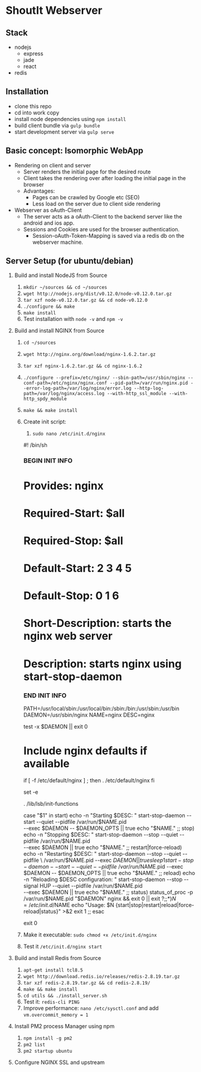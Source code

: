 # ShoutIt Webserver

## Stack
* nodejs
	* express
	* jade
	* react
* redis

## Installation
* clone this repo
* cd into work copy
* install node dependencies using `npm install`
* build client bundle via `gulp bundle`
* start development server via `gulp serve`

## Basic concept: Isomorphic WebApp
* Rendering on client and server
	* Server renders the initial page for the desired route
	* Client takes the rendering over after loading the initial page in the browser
	* Advantages:
		* Pages can be crawled by Google etc (SEO)
		* Less load on the server due to client side rendering
* Webserver as oAuth-Client
	* The server acts as a oAuth-Client to the backend server like the android and ios app.
	* Sessions and Cookies are used for the browser authentication.
		* Session-oAuth-Token-Mapping is saved via a redis db on the webserver machine.


## Server Setup (for ubuntu/debian)
1. Build and install NodeJS from Source
    1. `mkdir ~/sources && cd ~/sources`
    2. `wget http://nodejs.org/dist/v0.12.0/node-v0.12.0.tar.gz`
    3. `tar xzf node-v0.12.0.tar.gz && cd node-v0.12.0`
    4. `./configure && make`
    5. `make install`
    6. Test installation with `node -v` and `npm -v`

2. Build and install NGINX from Source
	1. `cd ~/sources`
	2. `wget http://nginx.org/download/nginx-1.6.2.tar.gz`
	3. `tar xzf nginx-1.6.2.tar.gz && cd nginx-1.6.2`
	4. `./configure --prefix=/etc/nginx/
					--sbin-path=/usr/sbin/nginx
					--conf-path=/etc/nginx/nginx.conf
					--pid-path=/var/run/nginx.pid
					--error-log-path=/var/log/nginx/error.log
					--http-log-path=/var/log/nginx/access.log
					--with-http_ssl_module
					--with-http_spdy_module`
	5. `make && make install`
	6. Create init script:
		1. `sudo nano /etc/init.d/nginx`

		#! /bin/sh

		### BEGIN INIT INFO
		# Provides:          nginx
		# Required-Start:    $all
		# Required-Stop:     $all
		# Default-Start:     2 3 4 5
		# Default-Stop:      0 1 6
		# Short-Description: starts the nginx web server
		# Description:       starts nginx using start-stop-daemon
		### END INIT INFO

		PATH=/usr/local/sbin:/usr/local/bin:/sbin:/bin:/usr/sbin:/usr/bin
		DAEMON=/usr/sbin/nginx
		NAME=nginx
		DESC=nginx

		test -x $DAEMON || exit 0

		# Include nginx defaults if available
		if [ -f /etc/default/nginx ] ; then
			. /etc/default/nginx
		fi

		set -e

		. /lib/lsb/init-functions

		case "$1" in
		  start)
			echo -n "Starting $DESC: "
			start-stop-daemon --start --quiet --pidfile /var/run/$NAME.pid \
				--exec $DAEMON -- $DAEMON_OPTS || true
			echo "$NAME."
			;;
		  stop)
			echo -n "Stopping $DESC: "
			start-stop-daemon --stop --quiet --pidfile /var/run/$NAME.pid \
				--exec $DAEMON || true
			echo "$NAME."
			;;
		  restart|force-reload)
			echo -n "Restarting $DESC: "
			start-stop-daemon --stop --quiet --pidfile \
				/var/run/$NAME.pid --exec $DAEMON || true
			sleep 1
			start-stop-daemon --start --quiet --pidfile \
				/var/run/$NAME.pid --exec $DAEMON -- $DAEMON_OPTS || true
			echo "$NAME."
			;;
		  reload)
			  echo -n "Reloading $DESC configuration: "
			  start-stop-daemon --stop --signal HUP --quiet --pidfile /var/run/$NAME.pid \
				  --exec $DAEMON || true
			  echo "$NAME."
			  ;;
		  status)
			  status_of_proc -p /var/run/$NAME.pid "$DAEMON" nginx && exit 0 || exit $?
			  ;;
		  *)
			N=/etc/init.d/$NAME
			echo "Usage: $N {start|stop|restart|reload|force-reload|status}" >&2
			exit 1
			;;
		esac

		exit 0


	2. Make it executable: `sudo chmod +x /etc/init.d/nginx`
	3. Test it `/etc/init.d/nginx start`

2. Build and install Redis from Source
	1. `apt-get install tcl8.5`
	2. `wget http://download.redis.io/releases/redis-2.8.19.tar.gz`
	3. `tar xzf redis-2.8.19.tar.gz && cd redis-2.8.19/`
	4. `make && make install`
	5. `cd utils && ./install_server.sh`
	6. Test it: `redis-cli PING`
	7. Improve performance: `nano /etc/sysctl.conf` and add `vm.overcommit_memory = 1`

3. Install PM2 process Manager using npm
	1. `npm install -g pm2`
	2. `pm2 list`
	3. `pm2 startup ubuntu`

4. Configure NGINX SSL and upstream

